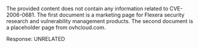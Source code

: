 The provided content does not contain any information related to CVE-2006-0681. The first document is a marketing page for Flexera security research and vulnerability management products. The second document is a placeholder page from ovhcloud.com.

Response: UNRELATED